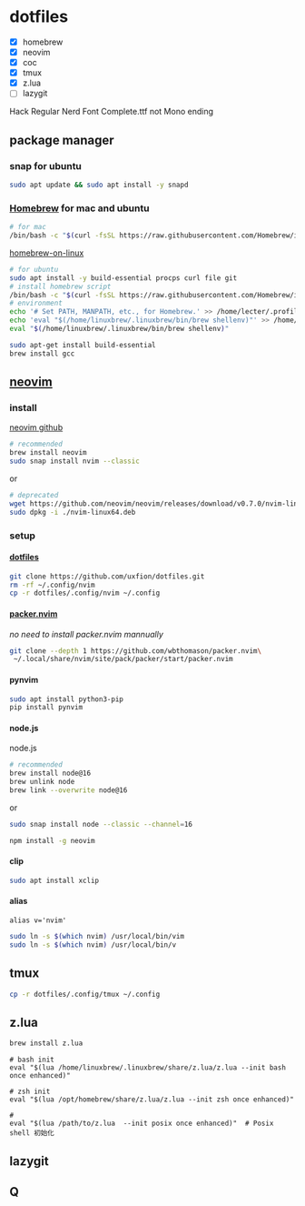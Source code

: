 # dotfiles

- [x] homebrew
- [x] neovim
- [x] coc
- [x] tmux
- [x] z.lua
- [ ] lazygit

Hack Regular Nerd Font Complete.ttf
not Mono ending

## package manager

### snap for ubuntu

```bash
sudo apt update && sudo apt install -y snapd
```

### [Homebrew](https://brew.sh) for mac and ubuntu

```bash
# for mac
/bin/bash -c "$(curl -fsSL https://raw.githubusercontent.com/Homebrew/install/HEAD/install.sh)"
```

[homebrew-on-linux](https://docs.brew.sh/Homebrew-on-Linux)

```bash
# for ubuntu
sudo apt install -y build-essential procps curl file git
# install homebrew script
/bin/bash -c "$(curl -fsSL https://raw.githubusercontent.com/Homebrew/install/HEAD/install.sh)"
# environment
echo '# Set PATH, MANPATH, etc., for Homebrew.' >> /home/lecter/.profile
echo 'eval "$(/home/linuxbrew/.linuxbrew/bin/brew shellenv)"' >> /home/lecter/.profile
eval "$(/home/linuxbrew/.linuxbrew/bin/brew shellenv)"

sudo apt-get install build-essential
brew install gcc
```

## [neovim](https://neovim.io)

### install

[neovim github](https://github.com/neovim/neovim)

```bash
# recommended
brew install neovim
sudo snap install nvim --classic
```

or

```bash
# deprecated
wget https://github.com/neovim/neovim/releases/download/v0.7.0/nvim-linux64.deb
sudo dpkg -i ./nvim-linux64.deb
```

### setup

#### [dotfiles](https://github.com/uxfion/dotfiles)

```bash
git clone https://github.com/uxfion/dotfiles.git
rm -rf ~/.config/nvim
cp -r dotfiles/.config/nvim ~/.config
```

#### [packer.nvim](https://github.com/wbthomason/packer.nvim)

*no need to install packer.nvim mannually*

```bash
git clone --depth 1 https://github.com/wbthomason/packer.nvim\
 ~/.local/share/nvim/site/pack/packer/start/packer.nvim
```

#### pynvim

```bash
sudo apt install python3-pip
pip install pynvim
```

#### node.js

node.js

```bash
# recommended
brew install node@16
brew unlink node
brew link --overwrite node@16
```

or

```bash
sudo snap install node --classic --channel=16
```

```bash
npm install -g neovim
```

#### clip

```bash
sudo apt install xclip
```

#### alias

```
alias v='nvim'
```

```bash
sudo ln -s $(which nvim) /usr/local/bin/vim
sudo ln -s $(which nvim) /usr/local/bin/v
```

## tmux

```bash
cp -r dotfiles/.config/tmux ~/.config
```

## z.lua

```bash
brew install z.lua
```

```
# bash init
eval "$(lua /home/linuxbrew/.linuxbrew/share/z.lua/z.lua --init bash once enhanced)"

# zsh init
eval "$(lua /opt/homebrew/share/z.lua/z.lua --init zsh once enhanced)"

# 
eval "$(lua /path/to/z.lua  --init posix once enhanced)"  # Posix shell 初始化
```

## lazygit

## Q


